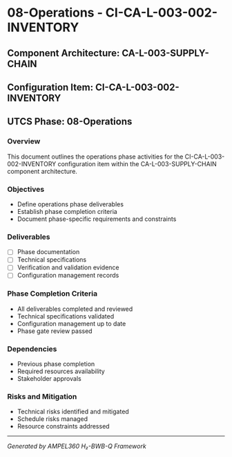 # 08-Operations - CI-CA-L-003-002-INVENTORY

## Component Architecture: CA-L-003-SUPPLY-CHAIN
## Configuration Item: CI-CA-L-003-002-INVENTORY
## UTCS Phase: 08-Operations

### Overview
This document outlines the operations phase activities for the CI-CA-L-003-002-INVENTORY configuration item within the CA-L-003-SUPPLY-CHAIN component architecture.

### Objectives
- Define operations phase deliverables
- Establish phase completion criteria
- Document phase-specific requirements and constraints

### Deliverables
- [ ] Phase documentation
- [ ] Technical specifications
- [ ] Verification and validation evidence
- [ ] Configuration management records

### Phase Completion Criteria
- All deliverables completed and reviewed
- Technical specifications validated
- Configuration management up to date
- Phase gate review passed

### Dependencies
- Previous phase completion
- Required resources availability
- Stakeholder approvals

### Risks and Mitigation
- Technical risks identified and mitigated
- Schedule risks managed
- Resource constraints addressed

---
*Generated by AMPEL360 H₂-BWB-Q Framework*
